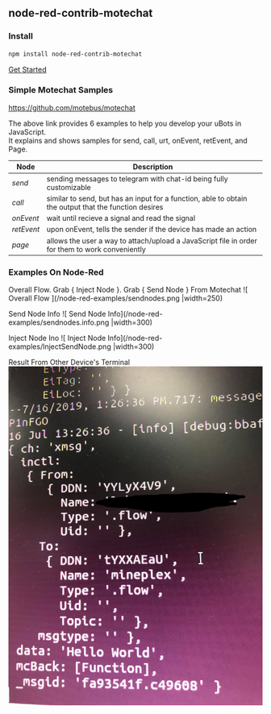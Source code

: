 ##  node-red-contrib-motechat

### Install

```bash
npm install node-red-contrib-motechat
```
[Get Started](docs/how-to-run.md)

### Simple Motechat Samples

 <https://github.com/motebus/motechat>

The above link provides 6 examples to help you develop your uBots in JavaScript. <br />
It explains and shows samples for send, call, urt, onEvent, retEvent, and Page.

Node| Description | 
--- | --- | 
*send* | sending messages to telegram with chat-id being fully customizable |
*call* | similar to send, but has an input for a function, able to obtain the output that the function desires |
*onEvent* | wait until recieve a signal and read the signal |
*retEvent* | upon onEvent, tells the sender if the device has made an action |
*page* | allows the user a way to attach/upload a JavaScript file in order for them to work conveniently |

### Examples On Node-Red

Overall Flow. Grab { Inject Node }. Grab { Send Node } From Motechat
![ Overall Flow ](/node-red-examples/sendnodes.png |width=250)

Send Node Info
![ Send Node Info](/node-red-examples/sendnodes.info.png |width=300)

Inject Node Ino
![ Inject Node Info](/node-red-examples/InjectSendNode.png |width=300)

Result From Other Device's Terminal
![ Result ](/node-red-examples/result.jpg)



